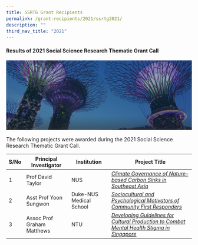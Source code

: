 ```yaml
---
title: SSRTG Grant Recipients
permalink: /grant-recipients/2021/ssrtg2021/
description: ""
third_nav_title: "2021"
---
```

#### **Results of 2021 Social Science Research Thematic Grant Call**
![](/images/hero-banner.png)

The following projects were awarded during the 2021 Social Science Research Thematic Grant Call. 


| S/No | Principal<br>Investigator | Institution |Project Title |
| -------- | -------- | -------- | -------- |
| 1 | Prof David Taylor | NUS |*[Climate Governance of Nature–based Carbon Sinks in Southeast Asia](https://staging.d2ih14cxifahz0.amplifyapp.com/projects/thematic-grant/david2021/)*  |
| 2 |  Asst Prof Yoon Sungwon | Duke-NUS Medical School |*[Sociocultural and Psychological Motivators of Community First Responders](https://staging.d2ih14cxifahz0.amplifyapp.com/projects/thematic-grant/sungwon2021/)* |
| 3 |  Assoc Prof Graham Matthews |NTU | *[Developing Guidelines for Cultural Production to Combat Mental Health Stigma in Singapore](https://staging.d2ih14cxifahz0.amplifyapp.com/projects/thematic-grant/graham2021/)* |